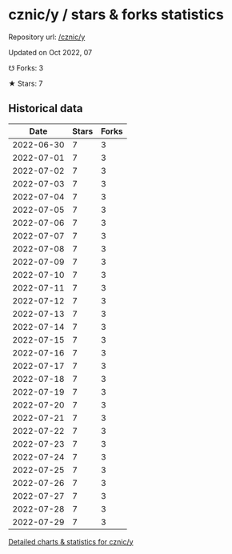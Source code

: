 # cznic/y / stars & forks statistics

Repository url: [/cznic/y](https://github.com/cznic/y)

Updated on Oct 2022, 07

☋ Forks: 3

★ Stars: 7

## Historical data
| Date | Stars | Forks |
|------|-------|-------|
| 2022-06-30 | 7 | 3 | 
| 2022-07-01 | 7 | 3 | 
| 2022-07-02 | 7 | 3 | 
| 2022-07-03 | 7 | 3 | 
| 2022-07-04 | 7 | 3 | 
| 2022-07-05 | 7 | 3 | 
| 2022-07-06 | 7 | 3 | 
| 2022-07-07 | 7 | 3 | 
| 2022-07-08 | 7 | 3 | 
| 2022-07-09 | 7 | 3 | 
| 2022-07-10 | 7 | 3 | 
| 2022-07-11 | 7 | 3 | 
| 2022-07-12 | 7 | 3 | 
| 2022-07-13 | 7 | 3 | 
| 2022-07-14 | 7 | 3 | 
| 2022-07-15 | 7 | 3 | 
| 2022-07-16 | 7 | 3 | 
| 2022-07-17 | 7 | 3 | 
| 2022-07-18 | 7 | 3 | 
| 2022-07-19 | 7 | 3 | 
| 2022-07-20 | 7 | 3 | 
| 2022-07-21 | 7 | 3 | 
| 2022-07-22 | 7 | 3 | 
| 2022-07-23 | 7 | 3 | 
| 2022-07-24 | 7 | 3 | 
| 2022-07-25 | 7 | 3 | 
| 2022-07-26 | 7 | 3 | 
| 2022-07-27 | 7 | 3 | 
| 2022-07-28 | 7 | 3 | 
| 2022-07-29 | 7 | 3 | 


[Detailed charts & statistics for cznic/y](https://reviewgithub.com/rep/cznic/y)

